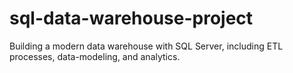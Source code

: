 # sql-data-warehouse-project
Building a modern data warehouse with SQL Server, including ETL processes, data-modeling, and analytics.
